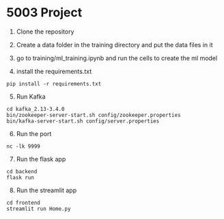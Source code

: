 # 5003 Project
1. Clone the repository
2. Create a data folder in the training directory and put the data files in it
3. go to training/ml_training.ipynb and run the cells to create the ml model

4. install the requirements.txt
```
pip install -r requirements.txt
```
5. Run Kafka
```
cd kafka_2.13-3.4.0
bin/zookeeper-server-start.sh config/zookeeper.properties
bin/kafka-server-start.sh config/server.properties
```
6. Run the port
```
nc -lk 9999
```
7. Run the flask app
```
cd backend
flask run
```
8. Run the streamlit app
```
cd frontend
streamlit run Home.py
```
